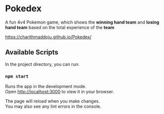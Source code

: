 # Pokedex
A fun 4v4 Pokemon game, which shows the **winning hand team** and **losing hand team** based on the total experience of the **team**

https://charithmaddoju.github.io/Pokedex/

## Available Scripts

In the project directory, you can run:

### `npm start`

Runs the app in the development mode.\
Open [http://localhost:3000](http://localhost:3000) to view it in your browser.

The page will reload when you make changes.\
You may also see any lint errors in the console.
